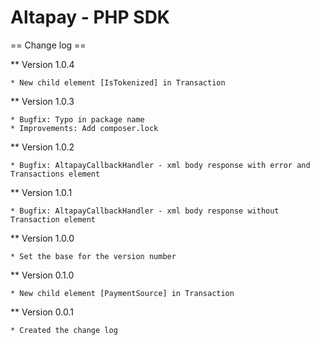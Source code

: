 Altapay - PHP SDK
=================

== Change log ==

** Version 1.0.4

    * New child element [IsTokenized] in Transaction

** Version 1.0.3

    * Bugfix: Typo in package name
    * Improvements: Add composer.lock

** Version 1.0.2

    * Bugfix: AltapayCallbackHandler - xml body response with error and Transactions element

** Version 1.0.1

    * Bugfix: AltapayCallbackHandler - xml body response without Transaction element

** Version 1.0.0

    * Set the base for the version number

** Version 0.1.0

    * New child element [PaymentSource] in Transaction

** Version 0.0.1

    * Created the change log 
